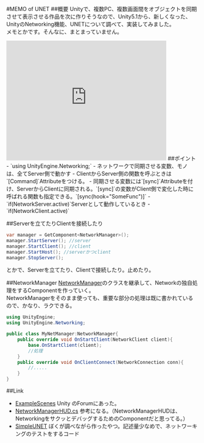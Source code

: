 #MEMO of UNET
##概要
Unityで、複数PC、複数画面間をオブジェクトを同期させて表示させる作品を次に作りそうなので、Unity5.1から、新しくなった、UnityのNetworking機能、UNETについて調べて、実装してみました。  
メモとかです。そんなに、まとまっていません。
<iframe width="420" height="315" src="https://www.youtube.com/embed/--fKAwlUUAM" frameborder="0" allowfullscreen></iframe>
##ポイント
- `using UnityEngine.Networking;`
- ネットワークで同期させる変数、モノは、全てServer側で動かす
- ClientからServer側の関数を呼ぶときは`[Command]`Attributeをつける。
- 同期させる変数には`[sync]`Attributeを付け、ServerからClientに同期される。`[sync]`の変数がClient側で変化した時に呼ばれる関数も指定できる。`[sync(hook="SomeFunc")]`
- `if(NetworkServer.active)`Serverとして動作しているとき
- `if(NetworkClient.active)`


##Serverを立てたりClientを接続したり
```csharp
var manager = GetComponent<NetworkManager>();
manager.StartServer(); //server
manager.StartClient(); //client
manager.StartHost(); //serverかつclient
manager.StopServer();
```
とかで、Serverを立てたり、Clientで接続したり。止めたり。

##NetworkManager
[NetworkManager](http://docs.unity3d.com/ja/current/ScriptReference/Networking.NetworkManager.html)のクラスを継承して、Networkの独自処理をするComponentを作っていく。  
NetworkManagerをそのまま使っても、重要な部分の処理は既に書かれているので、かなり、ラクできる。

```csharp
using UnityEngine;
using UnityEngine.Networking;

public class MyNetManager:NetworkManager{
	public override void OnStartClient(NetworkClient client){
		base.OnStartClient(client);
		//処理
	}
	public override void OnClientConnect(NetworkConnection conn){
		//.....
	}
}
```

##Link
- [ExampleScenes](http://forum.unity3d.com/threads/unet-sample-projects.331978/) Unity のForumにあった。
- [NetworkManagerHUD.cs](http://forum.unity3d.com/threads/networkmanagerhud-code-network-control-and-matchmaking-example.326604/) 参考になる。（NetworkManagerHUDは、NetworkingをサクッとデバッグするためのComponentだと思ってる。）
- [SimpleUNET](https://github.com/sugi-cho/SimpleUNET) ぼくが調べながら作ったやつ。記述量少なめで、ネットワーキングのテストをするコード


